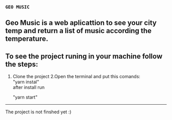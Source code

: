 ### `GEO MUSIC`
  Geo Music is a web aplicattion to see your city temp and return a list of music according the temperature.
  -------------------------------------------------------------------------------------------------------------------------------------------------------------------
  
  To see the project runing in your machine follow the steps:                                                                                                       
  -------------------------------------------------------------------------------------------------------------------------------------------------------------------
  
  1. Clone the project
  2.Open the terminal and put this comands:                                                                                                         
    "yarn instal"                                                                                                                                                   
          after install run
          
     "yarn start"
     
 ----------------------------------------------------------------------------------------------------------------------------------------------------------------

The project is not finshed yet :)

